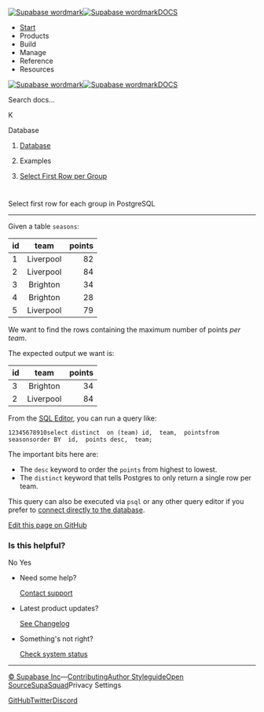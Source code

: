 [![Supabase wordmark](https://supabase.com/docs/_next/image?url=%2Fdocs%2Fsupabase-dark.svg&w=256&q=75&dpl=dpl_5BYG5BkQhU19GEfZfhcgAbeGcRQo)![Supabase wordmark](https://supabase.com/docs/_next/image?url=%2Fdocs%2Fsupabase-light.svg&w=256&q=75&dpl=dpl_5BYG5BkQhU19GEfZfhcgAbeGcRQo)DOCS](https://supabase.com/docs)

-   [Start](https://supabase.com/docs/guides/getting-started)
-   Products
-   Build
-   Manage
-   Reference
-   Resources

[![Supabase wordmark](https://supabase.com/docs/_next/image?url=%2Fdocs%2Fsupabase-dark.svg&w=256&q=75&dpl=dpl_5BYG5BkQhU19GEfZfhcgAbeGcRQo)![Supabase wordmark](https://supabase.com/docs/_next/image?url=%2Fdocs%2Fsupabase-light.svg&w=256&q=75&dpl=dpl_5BYG5BkQhU19GEfZfhcgAbeGcRQo)DOCS](https://supabase.com/docs)

Search docs...

K

Database

1.  [Database](https://supabase.com/docs/guides/database/overview)

3.  Examples

5.  [Select First Row per Group](https://supabase.com/docs/guides/database/postgres/first-row-in-group)

# 

Select first row for each group in PostgreSQL

* * *

Given a table `seasons`:

| id | team | points |
| --- | :-: | --: |
| 1 | Liverpool | 82 |
| 2 | Liverpool | 84 |
| 3 | Brighton | 34 |
| 4 | Brighton | 28 |
| 5 | Liverpool | 79 |

We want to find the rows containing the maximum number of points _per team_.

The expected output we want is:

| id | team | points |
| --- | :-: | --: |
| 3 | Brighton | 34 |
| 2 | Liverpool | 84 |

From the [SQL Editor](https://supabase.com/dashboard/project/_/sql), you can run a query like:

```
12345678910select distinct  on (team) id,  team,  pointsfrom  seasonsorder BY  id,  points desc,  team;
```

The important bits here are:

-   The `desc` keyword to order the `points` from highest to lowest.
-   The `distinct` keyword that tells Postgres to only return a single row per team.

This query can also be executed via `psql` or any other query editor if you prefer to [connect directly to the database](https://supabase.com/docs/guides/database/connecting-to-postgres#direct-connections).

[Edit this page on GitHub](https://github.com/supabase/supabase/blob/master/apps/docs/content/guides/database/postgres/first-row-in-group.mdx)

### Is this helpful?

No Yes

-   Need some help?
    
    [Contact support](https://supabase.com/support)
-   Latest product updates?
    
    [See Changelog](https://supabase.com/changelog)
-   Something's not right?
    
    [Check system status](https://status.supabase.com/)

* * *

[© Supabase Inc](https://supabase.com/)—[Contributing](https://github.com/supabase/supabase/blob/master/apps/docs/DEVELOPERS.md)[Author Styleguide](https://github.com/supabase/supabase/blob/master/apps/docs/CONTRIBUTING.md)[Open Source](https://supabase.com/open-source)[SupaSquad](https://supabase.com/supasquad)Privacy Settings

[GitHub](https://github.com/supabase/supabase)[Twitter](https://twitter.com/supabase)[Discord](https://discord.supabase.com/)